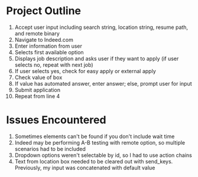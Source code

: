 
# Project Outline

1. Accept user input including search string, location string, resume path, and remote binary  
2. Navigate to Indeed.com  
3. Enter information from user  
4. Selects first available option  
5. Displays job description and asks user if they want to apply (if user selects no, repeat with next job)  
6. If user selects yes, check for easy apply or external apply  
7. Check value of box  
8. If value has automated answer, enter answer; else, prompt user for input  
9. Submit application  
10. Repeat from line 4  

# Issues Encountered  

1. Sometimes elements can't be found if you don't include wait time  
2. Indeed may be performing A-B testing with remote option, so multiple scenarios had to be included  
3. Dropdown options weren't selectable by id, so I had to use action chains  
4. Text from location box needed to be cleared out with send_keys. Previously, my input was concatenated with default value  
